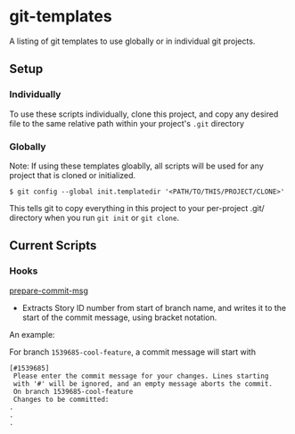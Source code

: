 # git-templates
A listing of git templates to use globally or in individual git projects.

## Setup

### Individually
To use these scripts individually, clone this project, and copy any desired file to the same relative path within your project's `.git` directory

### Globally
Note: If using these templates gloablly, all scripts will be used for any project that is cloned or initialized.

`$ git config --global init.templatedir '<PATH/TO/THIS/PROJECT/CLONE>'`

This tells git to copy everything in this project to your per-project .git/ directory when you run `git init` or `git clone`.

## Current Scripts
### Hooks
[prepare-commit-msg](hooks/prepare-commit-msg)
* Extracts Story ID number from start of branch name, and writes it to the start of the commit message, using bracket notation.

An example:

For branch `1539685-cool-feature`, a commit message will start with 

```
[#1539685]
 Please enter the commit message for your changes. Lines starting
 with '#' will be ignored, and an empty message aborts the commit.
 On branch 1539685-cool-feature
 Changes to be committed:
.
.
.
```
